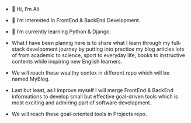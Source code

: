 - 👋 Hi, I’m Ali.
- 👀 I’m interested in FrontEnd & BackEnd Development.
- 🌱 I’m currently learning Python & Django.
  
- What I have been plannig here is to share what I learn through my full-stack development journey by putting into practice my blog articles lots of from academic to science, sport to everyday life, books to instructive contents while inspiring new English learners.

- We will reach these wealthy contex in different repo which will be named MyBlog.

- Last but least, as I improve myself I will merge FrontEnd & BackEnd informations to develop small but effective goal-driven tools which is most exciting and admiring part of software development.

- We will reach these goal-oriented tools in Projects repo.

<!---
yusufalidanis/yusufalidanis is a ✨ special ✨ repository because its `README.md` (this file) appears on your GitHub profile.
You can click the Preview link to take a look at your changes.
--->
